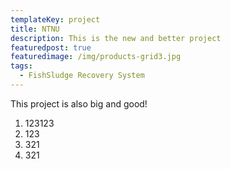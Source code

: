 ```yaml
---
templateKey: project
title: NTNU
description: This is the new and better project
featuredpost: true
featuredimage: /img/products-grid3.jpg
tags:
  - FishSludge Recovery System
---
```

This project is also big and good!

1. 123123
2. 123
3. 321
4. 321
